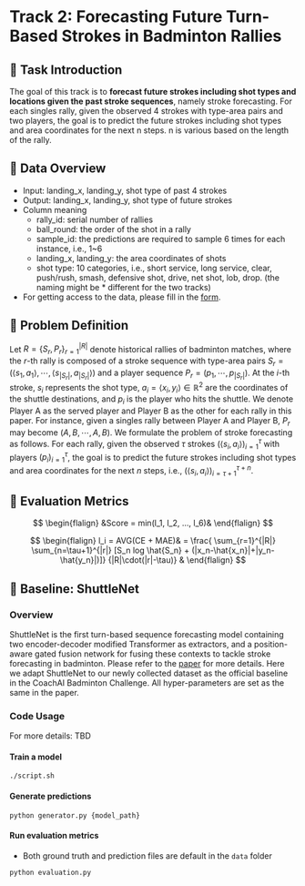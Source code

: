 # Track 2: Forecasting Future Turn-Based Strokes in Badminton Rallies

## :badminton: Task Introduction
The goal of this track is to **forecast future strokes including shot types and locations given the past stroke sequences**, namely stroke forecasting. For each singles rally, given the observed 4 strokes with type-area pairs and two players, the goal is to predict the future strokes including shot types and area coordinates for the next n steps. n is various based on the length of the rally.

## :badminton:	Data Overview
* Input: landing_x, landing_y, shot type of past 4 strokes 
* Output: landing_x, landing_y, shot type of future strokes 
* Column meaning
  * rally_id: serial number of rallies
  * ball_round: the order of the shot in a rally
  * sample_id: the predictions are required to sample 6 times for each instance, i.e., 1~6
  * landing_x, landing_y: the area coordinates of shots 
  * shot type: 10 categories, i.e., short service, long service, clear, push/rush, smash, defensive shot, drive, net shot, lob, drop. (the naming might be   * different for the two tracks)
* For getting access to the data, please fill in the [form](https://forms.gle/znfgo4Bvp3t9h8wk9).


## :badminton:	Problem Definition

Let $R=\{S_r, P_r\}_{r=1}^{|R|}$ denote historical rallies of badminton matches, where the $r$-th rally is composed of a stroke sequence with type-area pairs $S_r=(\langle s_1, a_1\rangle,\cdots,\langle s_{|S_r|}, a_{|S_r|}\rangle)$ and a player sequence $P_r=(p_1,\cdots,p_{|S_r|})$.
At the $i$-th stroke, $s_i$ represents the shot type, $a_i=\langle x_i, y_i\rangle \in \mathbb{R}^{2}$ are the coordinates of the shuttle destinations, and $p_i$ is the player who hits the shuttle. We denote Player A as the served player and Player B as the other for each rally in this paper. For instance, given a singles rally between Player A and Player B, $P_r$ may become $(A, B, \cdots, A, B)$.
We formulate the problem of stroke forecasting as follows. For each rally, given the observed $\tau$ strokes $(\langle s_i, a_i\rangle)_{i=1}^{\tau}$ with players $(p_i)_{i=1}^{\tau}$, the goal is to predict the future strokes including shot types and area coordinates for the next $n$ steps, i.e., $(\langle s_i, a_i\rangle)_{i={\tau+1}}^{\tau+n}$.

## :badminton:	Evaluation Metrics

$$ 
\begin{flalign}
&Score = min(l_1, l_2, ..., l_6)&
\end{flalign}
$$

$$ 
\begin{flalign}
l_i = AVG(CE + MAE)&
= \frac{ \sum_{r=1}^{|R|} \sum_{n=\tau+1}^{|r|} [S_n log \hat{S_n} + (|x_n-\hat{x_n}|+|y_n-\hat{y_n}|)]} {|R|\cdot(|r|-\tau)} &
\end{flalign}
$$


## :badminton:	Baseline: ShuttleNet
### Overview
ShuttleNet is the first turn-based sequence forecasting model containing two encoder-decoder modified Transformer as extractors, and a position-aware gated fusion network for fusing these contexts to tackle stroke forecasting in badminton.
Please refer to the [paper](https://ojs.aaai.org/index.php/AAAI/article/view/20341) for more details.
Here we adapt ShuttleNet to our newly collected dataset as the official baseline in the CoachAI Badminton Challenge.
All hyper-parameters are set as the same in the paper.

### Code Usage
For more details: TBD
#### Train a model
```=bash
./script.sh
```

#### Generate predictions
```=bash
python generator.py {model_path}
```

#### Run evaluation metrics
- Both ground truth and prediction files are default in the `data` folder
```=bash
python evaluation.py
```
